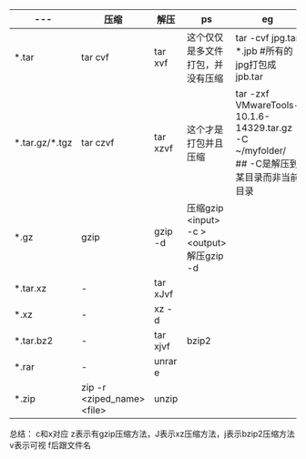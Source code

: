 |---|压缩|解压|ps|eg|
|---|---|---|---|---|
|*.tar|tar cvf|tar xvf|这个仅仅是多文件打包，并没有压缩|tar -cvf jpg.tar *.jpb #所有的jpg打包成jpb.tar|
|\*.tar.gz/\*.tgz|tar czvf|tar xzvf|这个才是打包并且压缩|tar -zxf VMwareTools-10.1.6-14329.tar.gz -C ~/myfolder/ ## -C是解压到某目录而非当前目录|
|*.gz|gzip|gzip -d|压缩gzip \<input> -c >\<output> <br> 解压gzip -d|
|*.tar.xz|-|tar xJvf|
|*.xz|-|xz -d|
|*.tar.bz2|-|tar xjvf|bzip2|
|*.rar|-|unrar e|
|*.zip|zip -r \<ziped_name> \<file>|unzip|

总结：
c和x对应
z表示有gzip压缩方法，J表示xz压缩方法，j表示bzip2压缩方法
v表示可视
f后跟文件名